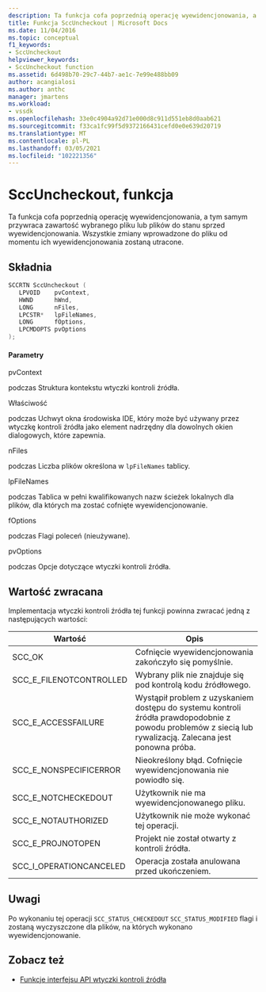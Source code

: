 ```yaml
---
description: Ta funkcja cofa poprzednią operację wyewidencjonowania, a tym samym przywraca zawartość wybranego pliku lub plików do stanu sprzed wyewidencjonowania.
title: Funkcja SccUncheckout | Microsoft Docs
ms.date: 11/04/2016
ms.topic: conceptual
f1_keywords:
- SccUncheckout
helpviewer_keywords:
- SccUncheckout function
ms.assetid: 6d498b70-29c7-44b7-ae1c-7e99e488bb09
author: acangialosi
ms.author: anthc
manager: jmartens
ms.workload:
- vssdk
ms.openlocfilehash: 33e0c4904a92d71e000d8c911d551eb8d0aab621
ms.sourcegitcommit: f33ca1fc99f5d9372166431cefd0e0e639d20719
ms.translationtype: MT
ms.contentlocale: pl-PL
ms.lasthandoff: 03/05/2021
ms.locfileid: "102221356"
---
```

# <a name="sccuncheckout-function"></a>SccUncheckout, funkcja
Ta funkcja cofa poprzednią operację wyewidencjonowania, a tym samym przywraca zawartość wybranego pliku lub plików do stanu sprzed wyewidencjonowania. Wszystkie zmiany wprowadzone do pliku od momentu ich wyewidencjonowania zostaną utracone.

## <a name="syntax"></a>Składnia

```cpp
SCCRTN SccUncheckout (
   LPVOID    pvContext,
   HWND      hWnd,
   LONG      nFiles,
   LPCSTR*   lpFileNames,
   LONG      fOptions,
   LPCMDOPTS pvOptions
);
```

#### <a name="parameters"></a>Parametry
 pvContext

podczas Struktura kontekstu wtyczki kontroli źródła.

 Właściwość

podczas Uchwyt okna środowiska IDE, który może być używany przez wtyczkę kontroli źródła jako element nadrzędny dla dowolnych okien dialogowych, które zapewnia.

 nFiles

podczas Liczba plików określona w `lpFileNames` tablicy.

 lpFileNames

podczas Tablica w pełni kwalifikowanych nazw ścieżek lokalnych dla plików, dla których ma zostać cofnięte wyewidencjonowanie.

 fOptions

podczas Flagi poleceń (nieużywane).

 pvOptions

podczas Opcje dotyczące wtyczki kontroli źródła.

## <a name="return-value"></a>Wartość zwracana
 Implementacja wtyczki kontroli źródła tej funkcji powinna zwracać jedną z następujących wartości:

|Wartość|Opis|
|-----------|-----------------|
|SCC_OK|Cofnięcie wyewidencjonowania zakończyło się pomyślnie.|
|SCC_E_FILENOTCONTROLLED|Wybrany plik nie znajduje się pod kontrolą kodu źródłowego.|
|SCC_E_ACCESSFAILURE|Wystąpił problem z uzyskaniem dostępu do systemu kontroli źródła prawdopodobnie z powodu problemów z siecią lub rywalizacją. Zalecana jest ponowna próba.|
|SCC_E_NONSPECIFICERROR|Nieokreślony błąd. Cofnięcie wyewidencjonowania nie powiodło się.|
|SCC_E_NOTCHECKEDOUT|Użytkownik nie ma wyewidencjonowanego pliku.|
|SCC_E_NOTAUTHORIZED|Użytkownik nie może wykonać tej operacji.|
|SCC_E_PROJNOTOPEN|Projekt nie został otwarty z kontroli źródła.|
|SCC_I_OPERATIONCANCELED|Operacja została anulowana przed ukończeniem.|

## <a name="remarks"></a>Uwagi
 Po wykonaniu tej operacji `SCC_STATUS_CHECKEDOUT` `SCC_STATUS_MODIFIED` flagi i zostaną wyczyszczone dla plików, na których wykonano wyewidencjonowanie.

## <a name="see-also"></a>Zobacz też
- [Funkcje interfejsu API wtyczki kontroli źródła](../extensibility/source-control-plug-in-api-functions.md)
